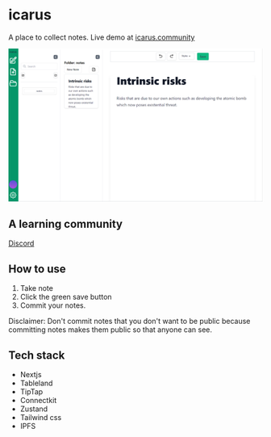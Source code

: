 # icarus

A place to collect notes.
Live demo at [icarus.community](www.icarus.community)

![](./public/icarus-notes2.png)

## A learning community

[Discord](https://discord.gg/EJRjGehA)

## How to use

1. Take note
2. Click the green save button
3. Commit your notes.

Disclaimer: Don't commit notes that you don't want to be public because committing notes makes them public so that anyone can see.

## Tech stack

- Nextjs
- Tableland
- TipTap
- Connectkit
- Zustand
- Tailwind css
- IPFS
